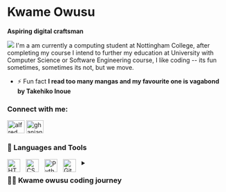 # Kwame Owusu

**Aspiring digital craftsman**

 <img src="https://i.pinimg.com/originals/70/37/d4/7037d478852af21357f038fac2d2e9f6.gif">
I'm a am currently a computing student at Nottingham College, after completing my course I intend to further my education at University with Computer Science or Software Engineering course, I like coding -- its fun sometimes, sometimes its not, but we move.

- ⚡ Fun fact **I read too many mangas and my favourite one is vagabond by Takehiko Inoue**

<h3 align="left">Connect with me:</h3>
<p align="left">
<a href="https://www.linkedin.com/in/alfredow23/" target="blank"><img align="center" src="https://raw.githubusercontent.com/rahuldkjain/github-profile-readme-generator/master/src/images/icons/Social/linked-in-alt.svg" alt="alfred owusu boakye" height="30" width="40" /></a>
<a href="https://instagram.com/ghanianpapi" target="blank"><img align="center" src="https://raw.githubusercontent.com/rahuldkjain/github-profile-readme-generator/master/src/images/icons/Social/instagram.svg" alt="ghanianpapi" height="30" width="40" /></a>
</p>



### 🧰 Languages and Tools
<img align="left" alt="HTML" width="30px" style="padding-right:10px;" src="https://cdn.jsdelivr.net/gh/devicons/devicon/icons/html5/html5-plain.svg" />
<img align="left" alt="CSS" width="30px" style="padding-right:10px;" src="https://cdn.jsdelivr.net/gh/devicons/devicon/icons/css3/css3-plain.svg" />
<img align="left" alt="Python" width="30px" style="padding-right:10px;" src="https://cdn.jsdelivr.net/gh/devicons/devicon/icons/python/python-plain.svg" />
<img align="left" alt="GitHub" width="30px" style="padding-right:10px;" src="https://cdn.jsdelivr.net/gh/devicons/devicon/icons/github/github-original.svg" />



<details>
<summary><h3>👨‍💻 Kwame owusu coding journey</h3></summary>
hahahaha you taught I built anything interesting huh?, nope, just started learning to code, I tried to code before in 2019 but i was not determined and it just slipped away from my lifestyle,but right now i have picked it up again and it has been going smooothly -- I am understanding the concepts in the languages that I am studying.,I promise i'll have something to show eventually.
